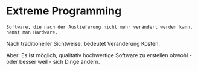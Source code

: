 # Extreme Programming

```
Software, die nach der Auslieferung nicht mehr verändert werden kann, nennt man Hardware.
```

Nach traditioneller Sichtweise, bedeutet Veränderung Kosten.

Aber:
Es ist möglich, qualitativ hochwertige Software zu erstellen obwohl - oder besser weil - sich Dinge ändern.
